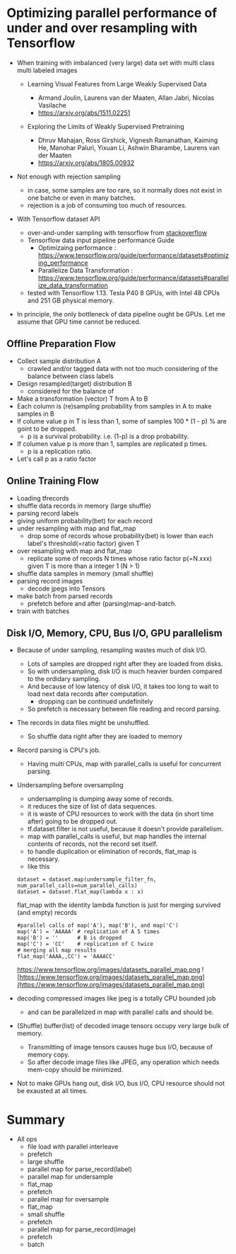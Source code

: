 # Optimizing parallel performance of under and over resampling with Tensorflow

- When training with imbalanced (very large) data set with multi class multi labeled images
  - Learning Visual Features from Large Weakly Supervised Data 
    - Armand Joulin, Laurens van der Maaten, Allan Jabri, Nicolas Vasilache
    - https://arxiv.org/abs/1511.02251
  
  - Exploring the Limits of Weakly Supervised Pretraining 
    - Dhruv Mahajan, Ross Girshick, Vignesh Ramanathan, Kaiming He, Manohar Paluri, Yixuan Li, Ashwin Bharambe, Laurens van der Maaten
    - https://arxiv.org/abs/1805.00932

- Not enough with rejection sampling 
  - in case, some samples are too rare, so it normally does not exist in one batche or even in many batches.
  - rejection is a job of consuming too much of resources.
- With Tensorflow dataset API
  - over-and-under sampling with tensorflow from [stackoverflow](https://stackoverflow.com/questions/47236465/oversampling-functionality-in-tensorflow-dataset-api)
  - Tensorflow data input pipeline performance Guide
    - Optimizaing performance : https://www.tensorflow.org/guide/performance/datasets#optimizing_performance
    - Parallelize Data Transformation : https://www.tensorflow.org/guide/performance/datasets#parallelize_data_transformation
  - tested with Tensorflow 1.13. Tesla P40 8 GPUs, with Intel 48 CPUs and 251 GB physical memory.
- In principle, the only bottleneck of data pipeline ought be GPUs. Let me assume that GPU time cannot be reduced.

## Offline Preparation Flow
- Collect sample distribution A
  - crawled and/or tagged data with not too much considering of the balance between class labels  
- Design resampled(target) distribution B
  - considered for the balance of 
- Make a transformation (vector) T from A to B
- Each column is (re)sampling probability from samples in A to make samples in B
- If colume value p in T is less than 1, some of samples 100 * (1 - p) % are goint to be dropped.
  - p is a survival probability. i.e. (1-p) is a drop probability.
- If columen value p is more than 1, samples are replicated p times.
  - p is a replication ratio.
- Let's call p as a ratio factor

## Online Training Flow
- Loading tfrecords
- shuffle data records in memory (large shuffle)
- parsing record labels
- giving uniform probability(bet) for each record
- under resampling with map and flat_map
  - drop some of records whose probability(bet) is lower than each label's threshold(=ratio factor) given T
- over resampling with map and flat_map
  - replicate some of records N times whose ratio factor p(=N.xxx) given T is more than a integer 1 (N > 1)
- shuffle data samples in memory (small shuffle)
- parsing record images
  - decode jpegs into Tensors
- make batch from parsed records
  - prefetch before and after (parsing)map-and-batch.
- train with batches
  
## Disk I/O, Memory, CPU, Bus I/O, GPU parallelism
- Because of under sampling, resampling wastes much of disk I/O. 
  - Lots of samples are dropped right after they are loaded from disks.
  - So with undersampling, disk I/O is much heavier burden compared to the ordidary sampling.
  - And because of low latency of disk I/O, it takes too long to wait to load next data records after computation.
    - dropping can be continued undefinitely
  - So prefetch is necessary between file reading and record parsing.
- The records in data files might be unshuffled.
  - So shuffle data right after they are loaded to memory
- Record parsing is CPU's job.
  - Having multi CPUs, map with parallel_calls is useful for concurrent parsing.
- Undersampling before oversampling
  - undersampling is dumping away some of records.
  - it reduces the size of list of data sequences.
  - it is waste of CPU resources to work with the data (in short time after) going to be dropped out.
  - tf.dataset.filter is not useful, because it doesn't provide parallelism.
  - map with parallel_calls is useful, but map handles the internal contents of records, not the record  set itself.
  - to handle duplication or elimination of records, flat_map is necessary.
  - like this
  ```
  dataset = dataset.map(undersample_filter_fn, num_parallel_calls=num_parallel_calls) 
  dataset = dataset.flat_map(lambda x : x) 
  ```
  flat_map with the identity lambda function is just for merging survived (and empty) records
  ```
  #parallel calls of map('A'), map('B'), and map('C')
  map('A') = 'AAAAA' # replication of A 5 times
  map('B') = ''      # B is dropped
  map('C') = 'CC'    # replication of C twice
  # merging all map results
  flat_map('AAAA,,CC') = 'AAAACC'
  ```
  https://www.tensorflow.org/images/datasets_parallel_map.png
  ![https://www.tensorflow.org/images/datasets_parallel_map.png](https://www.tensorflow.org/images/datasets_parallel_map.png)
 - decoding compressed images like jpeg is a totally CPU bounded job
   - and can be parallelized in map with parallel calls and should be.
 - (Shuffle) buffer(list) of decoded image tensors occupy very large bulk of memory.
   - Transmitting of image tensors causes huge bus I/O, because of memory copy.
   - So after decode image files like JPEG, any operation which needs mem-copy should be minimized.
   
 - Not to make GPUs hang out, disk I/O, bus I/O, CPU resource should not be exausted at all times.
 
 # Summary
 - All ops
   - file load with parallel interleave 
   - prefetch 
   - large shuffle 
   - parallel map for parse_record(label) 
   - parallel map for undersample 
   - flat_map 
   - prefetch 
   - parallel map for oversample 
   - flat_map 
   - small shuffle 
   - prefetch 
   - parallel map for parse_record(image) 
   - prefetch
   - batch
